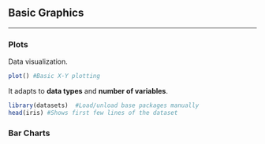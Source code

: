## Basic Graphics

<hr>

### Plots

Data visualization.

```r
plot() #Basic X-Y plotting
```

It adapts to **data types** and **number of variables**.

```R
library(datasets)  #Load/unload base packages manually
head(iris) #Shows first few lines of the dataset
```

### Bar Charts

